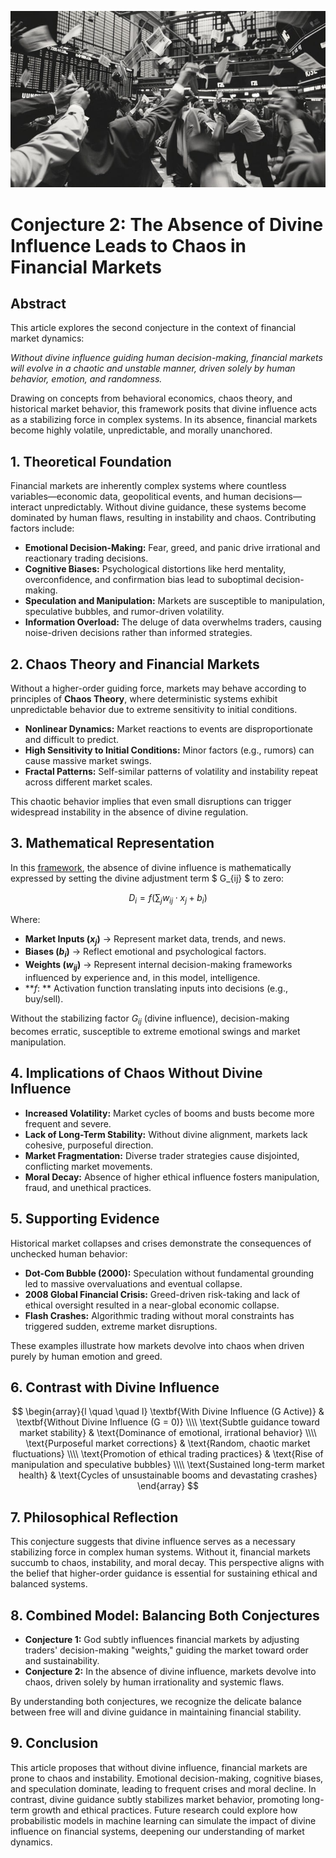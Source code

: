 ![enter image description here](../figures/stock-market-chaos-stockcake.jpg "enter image title here")

# Conjecture 2: The Absence of Divine Influence Leads to Chaos in Financial Markets

## Abstract

This article explores the second conjecture in the context of financial market dynamics: 

*Without divine influence guiding human decision-making, financial markets will evolve in a chaotic and unstable manner, driven solely by human behavior, emotion, and randomness.* 

Drawing on concepts from behavioral economics, chaos theory, and historical market behavior, this framework posits that divine influence acts as a stabilizing force in complex systems. In its absence, financial markets become highly volatile, unpredictable, and morally unanchored.



## 1. Theoretical Foundation

Financial markets are inherently complex systems where countless variables—economic data, geopolitical events, and human decisions—interact unpredictably. Without divine guidance, these systems become dominated by human flaws, resulting in instability and chaos. Contributing factors include:

- **Emotional Decision-Making:** Fear, greed, and panic drive irrational and reactionary trading decisions.
- **Cognitive Biases:** Psychological distortions like herd mentality, overconfidence, and confirmation bias lead to suboptimal decision-making.
- **Speculation and Manipulation:** Markets are susceptible to manipulation, speculative bubbles, and rumor-driven volatility.
- **Information Overload:** The deluge of data overwhelms traders, causing noise-driven decisions rather than informed strategies.



## 2. Chaos Theory and Financial Markets

Without a higher-order guiding force, markets may behave according to principles of **Chaos Theory**, where deterministic systems exhibit unpredictable behavior due to extreme sensitivity to initial conditions.

- **Nonlinear Dynamics:** Market reactions to events are disproportionate and difficult to predict.
- **High Sensitivity to Initial Conditions:** Minor factors (e.g., rumors) can cause massive market swings.
- **Fractal Patterns:** Self-similar patterns of volatility and instability repeat across different market scales.

This chaotic behavior implies that even small disruptions can trigger widespread instability in the absence of divine regulation.



## 3. Mathematical Representation

In this [framework](https://blog.quantiota.ai/page/6/divine-influence-in-financial-markets-a-neural-network-analogy-of-human-decision-making/), the absence of divine influence is mathematically expressed by setting the divine adjustment term $ G_{ij} $ to zero:

$$
D_i = f\left(\sum_{j} w_{ij} \cdot x_j + b_i\right)
$$

Where:

- **Market Inputs ($x_j$)** → Represent market data, trends, and news.  
- **Biases ($b_i$)** → Reflect emotional and psychological factors.  
- **Weights ($w_{ij}$)** → Represent internal decision-making frameworks influenced by experience and, in this model, intelligence. 
- **$f$: ** Activation function translating inputs into decisions (e.g., buy/sell).

Without the stabilizing factor $G_{ij}$ (divine influence), decision-making becomes erratic, susceptible to extreme emotional swings and market manipulation.



## 4. Implications of Chaos Without Divine Influence

- **Increased Volatility:** Market cycles of booms and busts become more frequent and severe.
- **Lack of Long-Term Stability:** Without divine alignment, markets lack cohesive, purposeful direction.
- **Market Fragmentation:** Diverse trader strategies cause disjointed, conflicting market movements.
- **Moral Decay:** Absence of higher ethical influence fosters manipulation, fraud, and unethical practices.



## 5. Supporting Evidence

Historical market collapses and crises demonstrate the consequences of unchecked human behavior:

- **Dot-Com Bubble (2000):** Speculation without fundamental grounding led to massive overvaluations and eventual collapse.
- **2008 Global Financial Crisis:** Greed-driven risk-taking and lack of ethical oversight resulted in a near-global economic collapse.
- **Flash Crashes:** Algorithmic trading without moral constraints has triggered sudden, extreme market disruptions.

These examples illustrate how markets devolve into chaos when driven purely by human emotion and greed.



## 6. Contrast with Divine Influence

$$
\begin{array}{l \quad \quad l}
\textbf{With Divine Influence (G Active)} & \textbf{Without Divine Influence (G = 0)} \\\\
\text{Subtle guidance toward market stability} & \text{Dominance of emotional, irrational behavior} \\\\
\text{Purposeful market corrections} & \text{Random, chaotic market fluctuations} \\\\
\text{Promotion of ethical trading practices} & \text{Rise of manipulation and speculative bubbles} \\\\
\text{Sustained long-term market health} & \text{Cycles of unsustainable booms and devastating crashes}
\end{array}
$$






## 7. Philosophical Reflection

This conjecture suggests that divine influence serves as a necessary stabilizing force in complex human systems. Without it, financial markets succumb to chaos, instability, and moral decay. This perspective aligns with the belief that higher-order guidance is essential for sustaining ethical and balanced systems.



## 8. Combined Model: Balancing Both Conjectures

- **Conjecture 1:** God subtly influences financial markets by adjusting traders' decision-making "weights," guiding the market toward order and sustainability.
- **Conjecture 2:** In the absence of divine influence, markets devolve into chaos, driven solely by human irrationality and systemic flaws.

By understanding both conjectures, we recognize the delicate balance between free will and divine guidance in maintaining financial stability.



## 9. Conclusion

This article proposes that without divine influence, financial markets are prone to chaos and instability. Emotional decision-making, cognitive biases, and speculation dominate, leading to frequent crises and moral decline. In contrast, divine guidance subtly stabilizes market behavior, promoting long-term growth and ethical practices. Future research could explore how probabilistic models in machine learning can simulate the impact of divine influence on financial systems, deepening our understanding of market dynamics.

